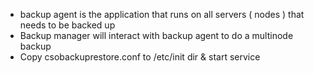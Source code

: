 * backup agent is the application that runs on all servers ( nodes ) that needs to be backed up
* Backup manager will interact with backup agent to do a multinode backup
* Copy csobackuprestore.conf to /etc/init dir & start service